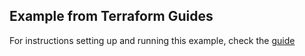 ## Example from Terraform Guides

For instructions setting up and running this example, check the [guide](https://learn.hashicorp.com/terraform/aws/lambda-api-gateway)